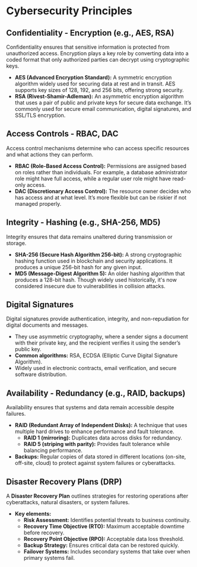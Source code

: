 # Cybersecurity Principles

## **Confidentiality - Encryption (e.g., AES, RSA)**
Confidentiality ensures that sensitive information is protected from unauthorized access. Encryption plays a key role by converting data into a coded format that only authorized parties can decrypt using cryptographic keys.

- **AES (Advanced Encryption Standard):** A symmetric encryption algorithm widely used for securing data at rest and in transit. AES supports key sizes of 128, 192, and 256 bits, offering strong security.
- **RSA (Rivest-Shamir-Adleman):** An asymmetric encryption algorithm that uses a pair of public and private keys for secure data exchange. It’s commonly used for secure email communication, digital signatures, and SSL/TLS encryption.

## **Access Controls - RBAC, DAC**
Access control mechanisms determine who can access specific resources and what actions they can perform.

- **RBAC (Role-Based Access Control):** Permissions are assigned based on roles rather than individuals. For example, a database administrator role might have full access, while a regular user role might have read-only access.
- **DAC (Discretionary Access Control):** The resource owner decides who has access and at what level. It’s more flexible but can be riskier if not managed properly.

## **Integrity - Hashing (e.g., SHA-256, MD5)**
Integrity ensures that data remains unaltered during transmission or storage.

- **SHA-256 (Secure Hash Algorithm 256-bit):** A strong cryptographic hashing function used in blockchain and security applications. It produces a unique 256-bit hash for any given input.
- **MD5 (Message-Digest Algorithm 5):** An older hashing algorithm that produces a 128-bit hash. Though widely used historically, it's now considered insecure due to vulnerabilities in collision attacks.

## **Digital Signatures**
Digital signatures provide authentication, integrity, and non-repudiation for digital documents and messages.

- They use asymmetric cryptography, where a sender signs a document with their private key, and the recipient verifies it using the sender’s public key.
- **Common algorithms:** RSA, ECDSA (Elliptic Curve Digital Signature Algorithm).
- Widely used in electronic contracts, email verification, and secure software distribution.

## **Availability - Redundancy (e.g., RAID, backups)**
Availability ensures that systems and data remain accessible despite failures.

- **RAID (Redundant Array of Independent Disks):** A technique that uses multiple hard drives to enhance performance and fault tolerance.
  - **RAID 1 (mirroring):** Duplicates data across disks for redundancy.
  - **RAID 5 (striping with parity):** Provides fault tolerance while balancing performance.
- **Backups:** Regular copies of data stored in different locations (on-site, off-site, cloud) to protect against system failures or cyberattacks.

## **Disaster Recovery Plans (DRP)**
A **Disaster Recovery Plan** outlines strategies for restoring operations after cyberattacks, natural disasters, or system failures.

- **Key elements:**
  - **Risk Assessment:** Identifies potential threats to business continuity.
  - **Recovery Time Objective (RTO):** Maximum acceptable downtime before recovery.
  - **Recovery Point Objective (RPO):** Acceptable data loss threshold.
  - **Backup Strategy:** Ensures critical data can be restored quickly.
  - **Failover Systems:** Includes secondary systems that take over when primary systems fail.
